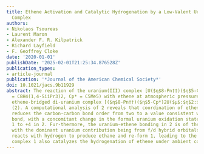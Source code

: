 ```yaml
---
title: Ethene Activation and Catalytic Hydrogenation by a Low-Valent Uranium Pentalene
  Complex
authors:
- Nikolaos Tsoureas
- Laurent Maron
- Alexander F. R. Kilpatrick
- Richard Layfield
- F. Geoffrey Cloke
date: '2020-01-01'
publishDate: '2025-02-01T21:25:34.876528Z'
publication_types:
- article-journal
publication: '*Journal of the American Chemical Society*'
doi: 10.1021/jacs.9b11929
abstract: The reaction of the uranium(III) complex [U($η$8-Pn††)($η$5-Cp*)] (1) (Pn††
  = C8H4(1,4-SiiPr3)2, Cp* = C5Me5) with ethene at atmospheric pressure produces the
  ethene-bridged di-uranium complex [($η$8-Pn††)($η$5-Cp*)2U($μ$:$η$2:$η$2-C2H4)]
  (2). A computational analysis of 2 reveals that coordination of ethene to uranium
  reduces the carbon-carbon bond order from two to a value consistent with a single
  bond, with a concomitant change in the formal uranium oxidation state from +3 in
  1 to +4 in 2. Fur-thermore, the uranium-ethene bonding in 2 is of the $δ$-type,
  with the dominant uranium contribution being from f/d hybrid orbitals. Complex 2
  reacts with hydrogen to produce ethane and re-form 1, leading to the discovery that
  complex 1 also catalyzes the hydrogenation of ethene under ambient conditions.
---
```


